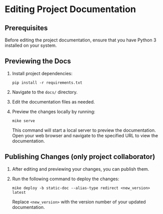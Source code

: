 # Editing Project Documentation

## Prerequisites

Before editing the project documentation, ensure that you have Python 3 installed on your system.

## Previewing the Docs

1. Install project dependencies:
   ```
   pip install -r requirements.txt
   ```

2. Navigate to the `docs/` directory.

3. Edit the documentation files as needed.

4. Preview the changes locally by running:
   ```
   mike serve
   ```

   This command will start a local server to preview the documentation. Open your web browser and navigate to the specified URL to view the documentation.

## Publishing Changes (only project collaborator)

1. After editing and previewing your changes, you can publish them.

2. Run the following command to deploy the changes:
   ```
   mike deploy -b static-doc --alias-type redirect <new_version> latest
   ```

   Replace `<new_version>` with the version number of your updated documentation.